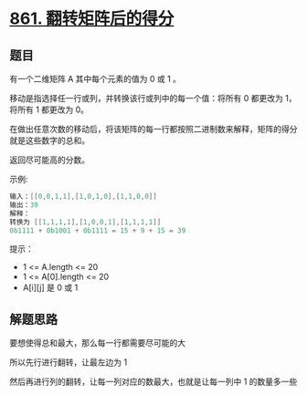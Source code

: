 # [861. 翻转矩阵后的得分](https://leetcode-cn.com/problems/score-after-flipping-matrix/)

## 题目

有一个二维矩阵 A 其中每个元素的值为 0 或 1 。

移动是指选择任一行或列，并转换该行或列中的每一个值：将所有 0 都更改为 1，将所有 1 都更改为 0。

在做出任意次数的移动后，将该矩阵的每一行都按照二进制数来解释，矩阵的得分就是这些数字的总和。

返回尽可能高的分数。

示例:

```c
输入：[[0,0,1,1],[1,0,1,0],[1,1,0,0]]
输出：39
解释：
转换为 [[1,1,1,1],[1,0,0,1],[1,1,1,1]]
0b1111 + 0b1001 + 0b1111 = 15 + 9 + 15 = 39
```

提示：

* 1 <= A.length <= 20
* 1 <= A[0].length <= 20
* A[i][j] 是 0 或 1

## 解题思路

要想使得总和最大，那么每一行都需要尽可能的大

所以先行进行翻转，让最左边为 1

然后再进行列的翻转，让每一列对应的数最大，也就是让每一列中 1 的数量多一些
